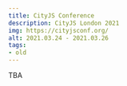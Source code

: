 ```yaml
---
title: CityJS Conference
description: CityJS London 2021
img: https://cityjsconf.org/
alt: 2021.03.24 - 2021.03.26
tags:
- old
---
```

TBA

